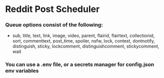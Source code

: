 # Reddit Post Scheduler

### Queue options consist of the following:

- sub, title, text, link, image, video, parent, flairid, flairtext, collectionid, sort, commenttext, post_time, spoiler, nsfw, lock, contest, dontnotify, distinguish, sticky, lockcomment, distinguishcomment, stickycomment, wait

### You can use a .env file, or a secrets manager for config.json env variables
